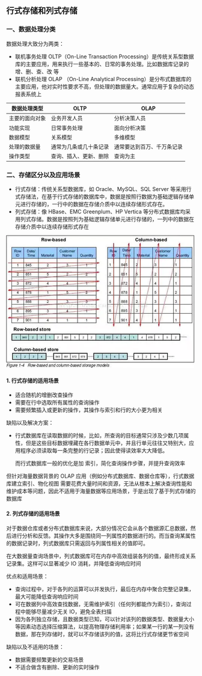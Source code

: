 ## 行式存储和列式存储

### 一、数据处理分类

数据处理大致分为两类：

- 联机事务处理 OLTP（On-Line Transaction Processing）是传统关系型数据库的主要应用，用来执行一些基本的、日常的事务处理。比如数据库记录的增、删、查、改 等
- 联机分析处理 OLAP （On-Line Analytical Processing）是分布式数据库的主要应用，他对实时性要求不高，但处理的数据量大。通常应用于复杂的动态报表系统上

| 数据处理类型   | OLTP                   | OLAP                       |
| -------------- | ---------------------- | -------------------------- |
| 主要的面向对象 | 业务开发人员           | 分析决策人员               |
| 功能实现       | 日常事务处理           | 面向分析决策               |
| 数据模型       | 关系模型               | 多维模型                   |
| 处理的数据量   | 通常为几条或几十条记录 | 通常要达到百万、千万条记录 |
| 操作类型       | 查询、插入、更新、删除 | 查询为主                   |

### 二、存储区分以及应用场景

- 行式存储：传统关系型数据库，如 Oracle、MySQL、SQL Server 等采用行式存储法，在基于行式存储的数据库中，数据是按照行数据为基础逻辑存储单元进行存储的，一行中的数据在存储介质中以连续存储形式存在。
- 列式存储：像 HBase、EMC Greenplum、HP Vertica 等分布式数据库均采用列式存储。数据是按照列为基础逻辑存储单元进行存储的，一列中的数据在存储介质中以连续存储形式存在

<img src="./image/存储形式.png" style="zoom:100%;" />

#### 1. 行式存储的适用场景

- 适合随机的增删改查操作
- 需要在行中选取所有属性的查询操作
- 需要频繁插入或更新的操作，其操作与索引和行的大小更为相关

缺陷以及解决方案：

- 行式数据库在读取数据的时候，比如，所查询的目标通常只涉及少数几项属性，但是这些目标数据埋藏在各行数据单元中，并且行单元往往又特别大，应用程序必须读取每一条完整的行记录；因此使得读效率大大降低。

    而行式数据库一般的优化是加 索引，简化查询操作步骤，并提升查询效率

但针对海量数据背景的 OLAP 应用（例如分布式数据库、数据仓库等），行式数据库建立索引、物化视图 需要花费大量时间和资源，无法从根本上解决查询性能和维护成本等问题，因此不适用于海量数据等应用场景，于是出现了基于列式存储的数据库

#### 2. 列式存储的适用场景

对于数据仓库或者分布式数据库来说，大部分情况它会从各个数据源汇总数据，然后进行分析和反馈。其操作大多是围绕同一列属性的数据进行的。而当查询某属性的数据记录时，列式数据库只需返回与列属性相关的值即可。

在大数据量查询场景中，列式数据库可在内存中高效组装各列的值，最终形成关系记录集。这样可以显著减少 IO 消耗，并降低查询响应时间

优点和适用场景：

- 查询过程中，对于各列的运算可以并发执行，最后在内存中聚合完整记录集，最大可能降低查询响应时间
- 可在数据列中高效查找数据，无需维护索引（任何列都能作为索引），查询过程中能够尽量减少无关 IO，避免全表扫描
- 因为各列独立存储，且数据类型已知，可以针对该列的数据类型、数据量大小等因素动态选择压缩算法，以提高物理存储利用率；如果某一行的某一列没有数据，那在列存储时，就可以不存储该列的值，这将比行式存储更节省空间

缺陷以及不适用的场景：

- 数据需要频繁更新的交易场景
- 不适合做含有删除、更新的实时操作




































